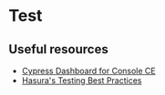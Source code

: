 # Test

## Useful resources

- [Cypress Dashboard for Console CE](https://dashboard.cypress.io/projects/5yiuic)
- [Hasura's Testing Best Practices](../../libs/console/legacy-ce/src/lib/docs/dev/testing/3-testing-best-practices.stories.mdx)
